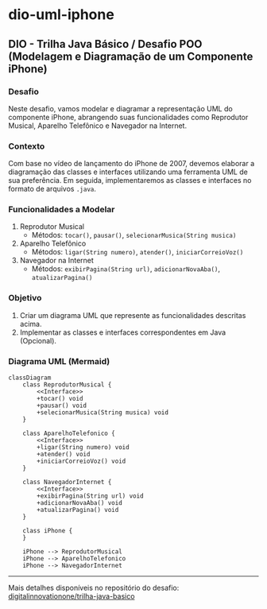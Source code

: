 # dio-uml-iphone

## DIO - Trilha Java Básico / Desafio POO (Modelagem e Diagramação de um Componente iPhone)

### Desafio
Neste desafio, vamos modelar e diagramar a representação UML do componente iPhone, abrangendo suas funcionalidades como Reprodutor Musical, Aparelho Telefônico e Navegador na Internet.

### Contexto
Com base no vídeo de lançamento do iPhone de 2007, devemos elaborar a diagramação das classes e interfaces utilizando uma ferramenta UML de sua preferência. Em seguida, implementaremos as classes e interfaces no formato de arquivos ```.java```.

### Funcionalidades a Modelar
1. Reprodutor Musical
    - Métodos: ```tocar()```, ```pausar()```, ```selecionarMusica(String musica)```
2. Aparelho Telefônico
    - Métodos: ```ligar(String numero)```, ```atender()```, ```iniciarCorreioVoz()```
3. Navegador na Internet
    - Métodos: ```exibirPagina(String url)```, ```adicionarNovaAba()```, ```atualizarPagina()```

### Objetivo
1. Criar um diagrama UML que represente as funcionalidades descritas acima.
2. Implementar as classes e interfaces correspondentes em Java (Opcional).

### Diagrama UML (Mermaid)
```mermaid
classDiagram
    class ReprodutorMusical {
        <<Interface>>
        +tocar() void
        +pausar() void
        +selecionarMusica(String musica) void
    }

    class AparelhoTelefonico {
        <<Interface>>
        +ligar(String numero) void
        +atender() void
        +iniciarCorreioVoz() void
    }

    class NavegadorInternet {
        <<Interface>>
        +exibirPagina(String url) void
        +adicionarNovaAba() void
        +atualizarPagina() void
    }

    class iPhone {
    }

    iPhone --> ReprodutorMusical
    iPhone --> AparelhoTelefonico
    iPhone --> NavegadorInternet
```
------------------
Mais detalhes disponíveis no repositório do desafio: [digitalinnovationone/trilha-java-basico](https://github.com/digitalinnovationone/trilha-java-basico/tree/main/desafios/poo)